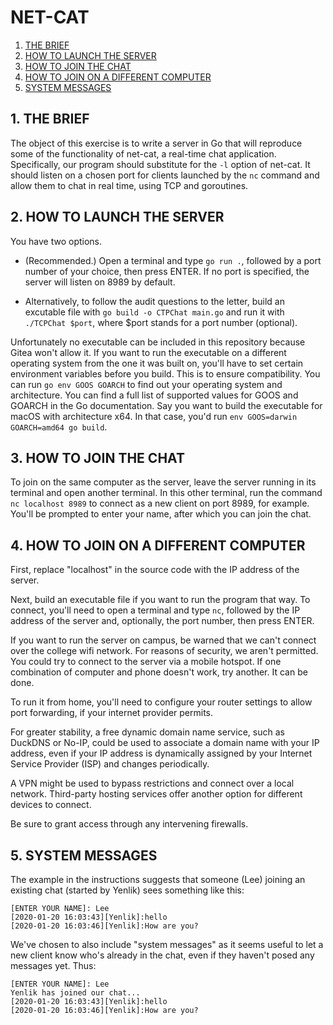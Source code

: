 # NET-CAT

1. [THE BRIEF](#1-the-brief)
2. [HOW TO LAUNCH THE SERVER](#2-how-to-launch-the-server)
3. [HOW TO JOIN THE CHAT](#3-how-to-join-the-chat)
4. [HOW TO JOIN ON A DIFFERENT COMPUTER](#4-how-to-join-on-a-different-computer)
5. [SYSTEM MESSAGES](#5-system-messages)

## 1. THE BRIEF

The object of this exercise is to write a server in Go that will reproduce some of the functionality of net-cat, a real-time chat application. Specifically, our program should substitute for the `-l` option of net-cat. It should listen on a chosen port for clients launched by the `nc` command and allow them to chat in real time, using TCP and goroutines.

## 2. HOW TO LAUNCH THE SERVER

You have two options.

* (Recommended.) Open a terminal and type `go run .`, followed by a port number of your choice, then press ENTER. If no port is specified, the server will listen on 8989 by default.

* Alternatively, to follow the audit questions to the letter, build an excutable file with `go build -o CTPChat main.go` and run it with `./TCPChat $port`, where $port stands for a port number (optional).

Unfortunately no executable can be included in this repository because Gitea won't allow it. If you want to run the executable on a different operating system from the one it was built on, you'll have to set certain environment variables before you build. This is to ensure compatibility. You can run `go env GOOS GOARCH` to find out your operating system and architecture. You can find a full list of supported values for GOOS and GOARCH in the Go documentation. Say you want to build the executable for macOS with architecture x64. In that case, you'd run `env GOOS=darwin GOARCH=amd64 go build`.

## 3. HOW TO JOIN THE CHAT

To join on the same computer as the server, leave the server running in its terminal and open another terminal. In this other terminal, run the command `nc localhost 8989` to connect as a new client on port 8989, for example. You'll be prompted to enter your name, after which you can join the chat.

## 4. HOW TO JOIN ON A DIFFERENT COMPUTER

First, replace "localhost" in the source code with the IP address of the server.

Next, build an executable file if you want to run the program that way. To connect, you'll need to open a terminal and type `nc`, followed by the IP address of the server and, optionally, the port number, then press ENTER.

If you want to run the server on campus, be warned that we can't connect over the college wifi network. For reasons of security, we aren't permitted. You could try to connect to the server via a mobile hotspot. If one combination of computer and phone doesn't work, try another. It can be done.

To run it from home, you'll need to configure your router settings to allow port forwarding, if your internet provider permits.

For greater stability, a free dynamic domain name service, such as DuckDNS or No-IP, could be used to associate a domain name with your IP address, even if your IP address is dynamically assigned by your Internet Service Provider (ISP) and changes periodically.

A VPN might be used to bypass restrictions and connect over a local network. Third-party hosting services offer another option for different devices to connect.

Be sure to grant access through any intervening firewalls.

## 5. SYSTEM MESSAGES

The example in the instructions suggests that someone (Lee) joining an existing chat (started by Yenlik) sees something like this:

```
[ENTER YOUR NAME]: Lee
[2020-01-20 16:03:43][Yenlik]:hello
[2020-01-20 16:03:46][Yenlik]:How are you?
```

We've chosen to also include "system messages" as it seems useful to let a new client know who's already in the chat, even if they haven't posed any messages yet. Thus:

```
[ENTER YOUR NAME]: Lee
Yenlik has joined our chat...
[2020-01-20 16:03:43][Yenlik]:hello
[2020-01-20 16:03:46][Yenlik]:How are you?
```
